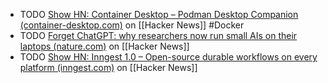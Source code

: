 - TODO [Show HN: Container Desktop – Podman Desktop Companion (container-desktop.com)](https://news.ycombinator.com/item?id=41604262) on [[Hacker News]] #Docker
- TODO [Forget ChatGPT: why researchers now run small AIs on their laptops (nature.com)](https://news.ycombinator.com/item?id=41609393) on [[Hacker News]]
- TODO [Show HN: Inngest 1.0 – Open-source durable workflows on every platform (inngest.com)](https://news.ycombinator.com/item?id=41604042) on [[Hacker News]]